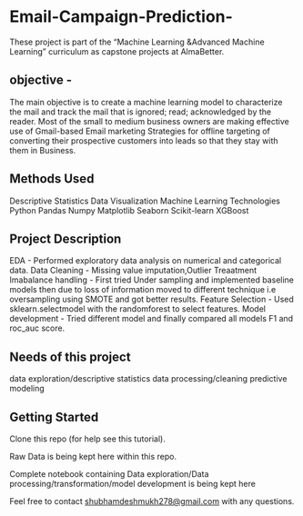 # Email-Campaign-Prediction-
These project is part of the “Machine Learning &Advanced Machine Learning” curriculum as capstone projects at AlmaBetter.
## objective -
The main objective is to create a machine learning model to characterize the mail and track the mail that is ignored; read; acknowledged by the reader. Most of the small to medium business owners are making effective use of Gmail-based Email marketing Strategies for offline targeting of converting their prospective customers into leads so that they stay with them in Business.
## Methods Used
Descriptive Statistics
Data Visualization
Machine Learning
Technologies
Python
Pandas
Numpy
Matplotlib
Seaborn
Scikit-learn
XGBoost
## Project Description
EDA - Performed exploratory data analysis on numerical and categorical data.
Data Cleaning - Missing value imputation,Outlier Treaatment
Imabalance handling - First tried Under sampling and implemented baseline models then due to loss of information moved to different technique i.e oversampling using SMOTE and got better results.
Feature Selection - Used sklearn.selectmodel with the randomforest to select features.
Model development - Tried different model and finally compared all models F1 and roc_auc score.
## Needs of this project
data exploration/descriptive statistics
data processing/cleaning
predictive modeling
## Getting Started
Clone this repo (for help see this tutorial).

Raw Data is being kept here within this repo.

Complete notebook containing Data exploration/Data processing/transformation/model development is being kept here

Feel free to contact shubhamdeshmukh278@gmail.com with any questions.
